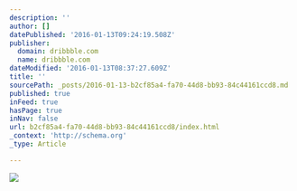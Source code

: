 ```yaml
---
description: ''
author: []
datePublished: '2016-01-13T09:24:19.508Z'
publisher:
  domain: dribbble.com
  name: dribbble.com
dateModified: '2016-01-13T08:37:27.609Z'
title: ''
sourcePath: _posts/2016-01-13-b2cf85a4-fa70-44d8-bb93-84c44161ccd8.md
published: true
inFeed: true
hasPage: true
inNav: false
url: b2cf85a4-fa70-44d8-bb93-84c44161ccd8/index.html
_context: 'http://schema.org'
_type: Article

---
```

![](https://d13yacurqjgara.cloudfront.net/users/84655/screenshots/2015008/brushes.gif)
